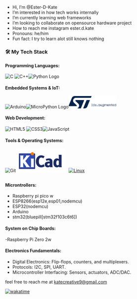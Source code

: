 - Hi, I’m @Ester-D-Kate
- I’m interested in how tech works internally
- I’m currently learning web frameworks
- I’m looking to collaborate on opensource hardware project
- How to reach me instagram ester.d.kate
- Pronouns: he/him
- Fun fact: I try to learn alot still knows nothing

### 🛠️ My Tech Stack

#### Programming Languages:
<img src="https://cdn.jsdelivr.net/gh/devicons/devicon/icons/c/c-original.svg" alt="C" width="40" height="40"/> <img src="https://cdn.jsdelivr.net/gh/devicons/devicon/icons/cplusplus/cplusplus-original.svg" alt="C++" width="40" height="40"/><img src="https://www.python.org/static/opengraph-icon-200x200.png" alt="Python Logo" width="50" height="50"/>

#### Embedded Systems & IoT:
<img src="https://cdn.jsdelivr.net/gh/devicons/devicon/icons/arduino/arduino-original-wordmark.svg" alt="Arduino" width="40" height="40"/><img src="https://raw.githubusercontent.com/micropython/micropython/master/logo/vector-logo.svg" alt="MicroPython Logo" width="40" height="40"/><img width=154 alt="ST life.augmented" src="https://github.com/STMicroelectronics/.github/blob/main/profile/images/st-logo.svg">


#### Web Development:
<img src="https://cdn.jsdelivr.net/gh/devicons/devicon/icons/html5/html5-original.svg" alt="HTML5" width="40" height="40"/> <img src="https://cdn.jsdelivr.net/gh/devicons/devicon/icons/css3/css3-original.svg" alt="CSS3" width="40" height="40"/><img src="https://cdn.jsdelivr.net/gh/devicons/devicon/icons/javascript/javascript-original.svg" alt="JavaScript" width="40" height="40"/>

#### Tools & Operating Systems:
<img src="https://cdn.jsdelivr.net/gh/devicons/devicon/icons/git/git-original.svg" alt="Git" width="40" height="40"/>[![KiCad Logo](https://github.com/kicad/.github/blob/main/images/kicad_logo_small.png)](#)<a href="https://www.linux.org/" target="_blank"><img style="margin: 10px" src="https://profilinator.rishav.dev/skills-assets/linux-original.svg" alt="Linux" height="50" /></a>  

#### Microntrollers:
- Raspberry pi pico w
- ESP8266(esp12e,esp01,nodemcu)
- ESP32(nodemcu)
- Arduino
- stm32(bluepill[stm32f103c6t6])
  
#### System on Chip Boards:
-Raspberry Pi Zero 2w

#### Electronics Fundamentals:
- Digital Electronics: Flip-flops, counters, and multiplexers.
- Protocols: I2C, SPI, UART.
- Microcontroller Interfacing: Sensors, actuators, ADC/DAC.

feel free to reach me at katecreative9@gmail.com

[![wakatime](https://wakatime.com/badge/user/b8c8e131-9310-4cb4-b7dd-3d324da32579.svg)](https://wakatime.com/@b8c8e131-9310-4cb4-b7dd-3d324da32579)
